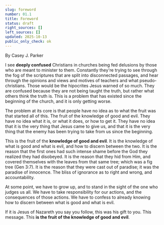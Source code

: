 ```yaml
---
slug: foreword
number: 01.1
title: Foreword
status: draft
right_sources: []
left_sources: []
updated: 2025-10-13
public_only_check: ok
---
```


By Casey J. Parker

I see **deeply confused** Christians in churches being fed delusions by those who are meant to minister to them. Constantly they're trying to see through the fog of the scriptures that are split into disconnected passages, and hear through the opinions and views and motives of teachers and what pseudo-christians. Those would be the hipocrites Jesus warned of so much. They are confused because they are not being taught the truth, but rather what others think the truth is. This is a problem that has existed since the beginning of the church, and it is only getting worse.

The problem at its core is that people have no idea as to what the fruit was that started all of this. The fruit of the knowledge of good and evil. They have no idea what it is, or what it does, or how to get it. They have no idea that it is the very thing that Jesus came to give us, and that it is the very thing that the enemy has been trying to take from us since the beginning.

This is the fruit of the **knowledge of good and evil**. It is the knowledge of what is good and what is evil, and how to discern between the two. It is the reason that the first ones had such intense shame before the God they realized they had disobeyed. It is the reason that they hid from Him, and covered themselves with the leaves from that same tree; which was a fig tree (Gen 3:7). It is the reason that they were cast out of paradise; it was the paradise of innocence. The bliss of ignorance as to right and wrong, and accountability.

At some point, we have to grow up, and to stand in the sight of the one who judges us all. We have to take responsibility for our actions, and the consequences of those actions. We have to confess to already knowing how to discern between what is good and what is evil. 

If it is Jesus of Nazareth you say you follow, this was his gift to you. This message. This **is the fruit of the knowledge of good and evil**.